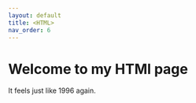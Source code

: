 ```yaml
---
layout: default
title: <HTML>
nav_order: 6
---
```


<!DOCTYPE html>
<html>

<head>
    <title>Page Title</title>
</head>

<body>
    <h1>Welcome to my HTMl page</h1>
    <p>It feels just like 1996 again.</p>
</body>

</html>
